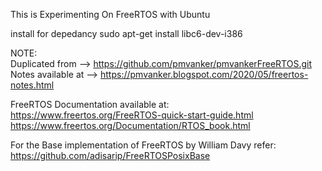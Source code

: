 
This is Experimenting On FreeRTOS with Ubuntu

install for depedancy
sudo apt-get install libc6-dev-i386


NOTE:  
Duplicated from    --> https://github.com/pmvanker/pmvankerFreeRTOS.git  
Notes available at --> https://pmvanker.blogspot.com/2020/05/freertos-notes.html  

FreeRTOS Documentation available at:  
https://www.freertos.org/FreeRTOS-quick-start-guide.html  
https://www.freertos.org/Documentation/RTOS_book.html  

For the Base implementation of FreeRTOS by William Davy refer:  
https://github.com/adisarip/FreeRTOSPosixBase


